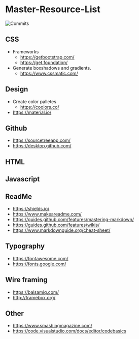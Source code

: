 # Master-Resource-List
![Commits](https://img.shields.io/github/last-commit/fomiller/Master-Resource-List)

## CSS 
* Frameworks
  * https://getbootstrap.com/
  * https://get.foundation/
* Generate boxshadows and gradients.
  * https://www.cssmatic.com/

## Design
* Create color palletes 
  * https://coolors.co/
* https://material.io/

## Github
* https://sourcetreeapp.com/
* https://desktop.github.com/

## HTML

## Javascript

## ReadMe 
* https://shields.io/
* https://www.makeareadme.com/
* https://guides.github.com/features/mastering-markdown/
* https://guides.github.com/features/wikis/
* https://www.markdownguide.org/cheat-sheet/

## Typography
* https://fontawesome.com/
* https://fonts.google.com/

## Wire framing

* https://balsamiq.com/
* http://framebox.org/


## Other
* https://www.smashingmagazine.com/
* https://code.visualstudio.com/docs/editor/codebasics
